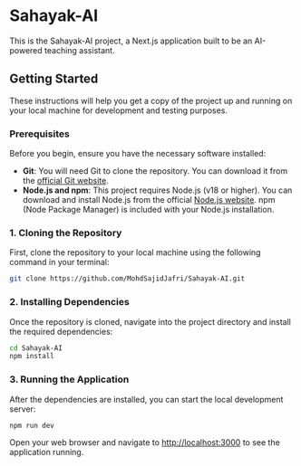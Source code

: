 # Sahayak-AI

This is the Sahayak-AI project, a Next.js application built to be an AI-powered teaching assistant.

## Getting Started

These instructions will help you get a copy of the project up and running on your local machine for development and testing purposes.

### Prerequisites

Before you begin, ensure you have the necessary software installed:

*   **Git**: You will need Git to clone the repository. You can download it from the [official Git website](https://git-scm.com/).
*   **Node.js and npm**: This project requires Node.js (v18 or higher). You can download and install Node.js from the official [Node.js website](https://nodejs.org/). npm (Node Package Manager) is included with your Node.js installation.

### 1. Cloning the Repository

First, clone the repository to your local machine using the following command in your terminal:

```bash
git clone https://github.com/MohdSajidJafri/Sahayak-AI.git
```

### 2. Installing Dependencies

Once the repository is cloned, navigate into the project directory and install the required dependencies:

```bash
cd Sahayak-AI
npm install
```

### 3. Running the Application

After the dependencies are installed, you can start the local development server:

```bash
npm run dev
```

Open your web browser and navigate to [http://localhost:3000](http://localhost:3000) to see the application running.
